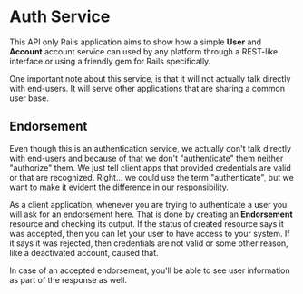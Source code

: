 # Auth Service

This API only Rails application aims to show how a simple **User** and
**Account** account service can used by any platform through a REST-like
interface or using a friendly gem for Rails specifically.

One important note about this service, is that it will not actually talk
directly with end-users. It will serve other applications that are sharing a
common user base.

## Endorsement

Even though this is an authentication service, we actually don't talk directly
with end-users and because of that we don't "authenticate" them neither
"authorize" them. We just tell client apps that provided credentials are valid
or that are recognized. Right... we could use the term "authenticate", but
we want to make it evident the difference in our responsibility.

As a client application, whenever you are trying to authenticate a user you
will ask for an endorsement here. That is done by creating an **Endorsement**
resource and checking its output. If the status of created resource says it
was accepted, then you can let your user to have access to your system. If it
says it was rejected, then credentials are not valid or some other reason,
like a deactivated account, caused that.

In case of an accepted endorsement, you'll be able to see user information
as part of the response as well.
